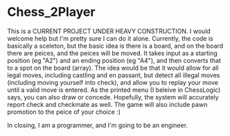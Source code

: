 # Chess_2Player

This is a CURRENT PROJECT UNDER HEAVY CONSTRUCTION. I would welcome help but I'm pretty sure I can do it alone.
Currently, the code is basically a sceleton, but the basic idea is there is a board, and on the board there are peices, and the peices will be moved.
It takes input as a starting position (eg "A2") and an ending position (eg "A4"), and then converts that to a spot on the board (array).
The idea would be that it would allow for all legal moves, including castling and en passant, but detect all illegal moves (including moving yourself into check),
and allow you to replay your move until a valid move is entered. As the printed menu (I beleive in ChessLogic) says, you can also draw or concede.
Hopefully, the system will accurately report check and checkmate as well. The game will also include pawn promotion to the peice of your choice :)

In closing, 
I am a programmer, and I'm going to be an engineer.
